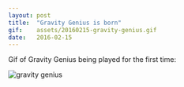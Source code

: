 ```yaml
---
layout: post
title:  "Gravity Genius is born"
gif:    assets/20160215-gravity-genius.gif
date:   2016-02-15
---
```


Gif of Gravity Genius being played for the first time:

![gravity genius]({{site.baseurl}}assets/20160215-gravity-genius.gif)
